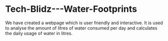 # Tech-Blidz---Water-Footprints
We have created a webpage which is user friendly and interactive. It is used to analyse the amount of litres of water consumed per day and calculates the daily usage of water in litres.

